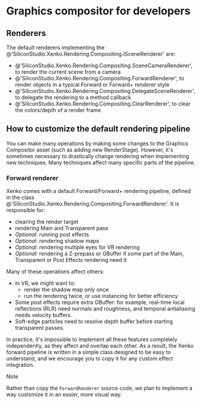 # Graphics compositor for developers

## Renderers

The default renderers implementing the @'SiliconStudio.Xenko.Rendering.Compositing.ISceneRenderer' are:

- @'SiliconStudio.Xenko.Rendering.Compositing.SceneCameraRenderer', to render the current scene from a camera
- @'SiliconStudio.Xenko.Rendering.Compositing.ForwardRenderer', to render objects in a typical Forward or Forward+ renderer style
- @'SiliconStudio.Xenko.Rendering.Compositing.DelegateSceneRenderer', to delegate the rendering to a method callback
- @'SiliconStudio.Xenko.Rendering.Compositing.ClearRenderer', to clear the colors/depth of a render frame

## How to customize the default rendering pipeline

You can make many operations by making some changes to the Graphics Compositor asset (such as adding new RenderStage). However, it's sometimes necessary to drastically change rendering when implementing new techniques. Many techniques affect many specific parts of the pipeline.

### Forward renderer

Xenko comes with a default Forward/Forward+ rendering pipeline, defined in the class @'SiliconStudio.Xenko.Rendering.Compositing.ForwardRenderer'. It is responsible for:

- clearing the render target
- rendering Main and Transparent pass
- *Optional*: running post effects
- *Optional*: rendering shadow maps
- *Optional*: rendering multiple eyes for VR rendering
- *Optional:* rendering a Z-prepass or GBuffer if some part of the Main, Transparent or Post Effects rendering need it

Many of these operations affect others:
- In VR, we might want to:
  - render the shadow map only once
  - run the rendering twice, or use instancing for better efficiency
- Some post effects require extra GBuffer: for example, real-time local reflections (RLR) need normals and roughness, and temporal antialiasing needs velocity buffers.
- Soft-edge particles need to resolve depth buffer before starting transparent passes.

In practice, it's impossible to implement all these features completely independently, as they affect and overlap each other. As a result, the Xenko forward pipeline is written in a simple class designed to be easy to understand, and we encourage you to copy it for any custom effect integration.

> [!Note]
> Rather than copy the `ForwardRenderer` source code, we plan to implement a way customize it in an easier, more visual way.